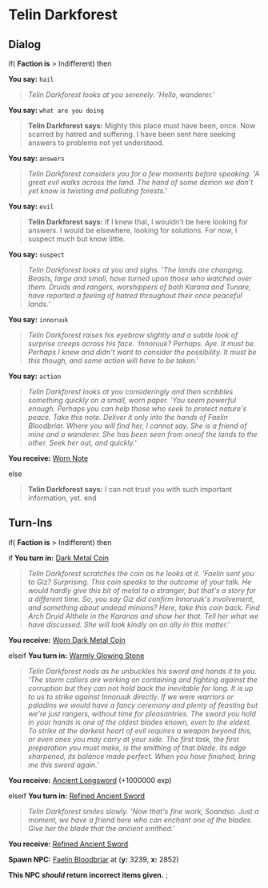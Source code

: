 # Telin Darkforest

## Dialog

if( **Faction is** > Indifferent) then


**You say:** `hail`




>*Telin Darkforest looks at you serenely. 'Hello, wanderer.'*


**You say:** `what are you doing`




>**Telin Darkforest says:** Mighty this place must have been, once. Now scarred by hatred and suffering. I have been sent here seeking answers to problems not yet understood.


**You say:** `answers`




>*Telin Darkforest considers you for a few moments before speaking. 'A great evil walks across the land. The hand of some demon we don't yet know is twisting and polluting forests.'*


**You say:** `evil`




>**Telin Darkforest says:** If I knew that, I wouldn't be here looking for answers. I would be elsewhere, looking for solutions. For now, I suspect much but know little.


**You say:** `suspect`




>*Telin Darkforest looks at you and sighs. 'The lands are changing. Beasts, large and small, have turned upon those who watched over them. Druids and rangers, worshippers of both Karana and Tunare, have reported a feeling of hatred throughout their once peaceful lands.'*


**You say:** `innoruuk`




>*Telin Darkforest raises his eyebrow slightly and a subtle look of surprise creeps across his face. 'Innoruuk? Perhaps. Aye. It must be. Perhaps I knew and didn't want to consider the possibility. It must be this though, and some action will have to be taken.'*


**You say:** `action`




>*Telin Darkforest looks at you consideringly and then scribbles something quickly on a small, worn paper. 'You seem powerful enough. Perhaps you can help those who seek to protect nature's peace. Take this note. Deliver it only into the hands of Faelin Bloodbriar. Where you will find her, I cannot say. She is a friend of mine and a wanderer. She has been seen from oneof the lands to the other. Seek her out, and quickly.'*



**You receive:**  [Worn Note](/item/20472)


else


>**Telin Darkforest says:** I can not trust you with such important information, yet.
end

## Turn-Ins



if( **Faction is** > Indifferent) then


if **You turn in:** [Dark Metal Coin](/item/20447)



>*Telin Darkforest scratches the coin as he looks at it. 'Faelin sent you to Giz? Surprising. This coin speaks to the outcome of your talk. He would hardly give this bit of metal to a stranger, but that's a story for a different time. So, you say Giz did confirm Innoruuk's involvement, and something about undead minions? Here, take this coin back. Find Arch Druid Althele in the Karanas and show her that. Tell her what we have discussed. She will look kindly on an ally in this matter.'*



 **You receive:**  [Worn Dark Metal Coin](/item/20448) 


elseif **You turn in:** [Warmly Glowing Stone](/item/20468)



>*Telin Darkforest nods as he unbuckles his sword and hands it to you. 'The storm callers are working on containing and fighting against the corruption but they can not hold back the inevitable for long. It is up to us to strike against Innoruuk directly. If we were warriors or paladins we would have a fancy ceremony and plenty of feasting but we're just rangers, without time for pleasantries. The sword you hold in your hands is one of the oldest blades known, even to the eldest. To strike at the darkest heart of evil requires a weapon beyond this, or even ones you may carry at your side. The first task, the first preparation you must make, is the smithing of that blade. Its edge sharpened, its balance made perfect. When you have finished, bring me this sword again.'*



 **You receive:**  [Ancient Longsword](/item/20477) (+1000000 exp)


elseif **You turn in:** [Refined Ancient Sword](/item/20481)



>*Telin Darkforest smiles slowly. 'Now that's fine work, Soandso. Just a moment, we have a friend here who can enchant one of the blades. Give her the blade that the ancient smithed.'*



 **You receive:**  [Refined Ancient Sword](/item/20481) 



**Spawn NPC:**  [Faelin Bloodbriar](/npc/87019) at (**y:** 3239, **x:** 2852)


**This NPC *should* return incorrect items given.**
;




